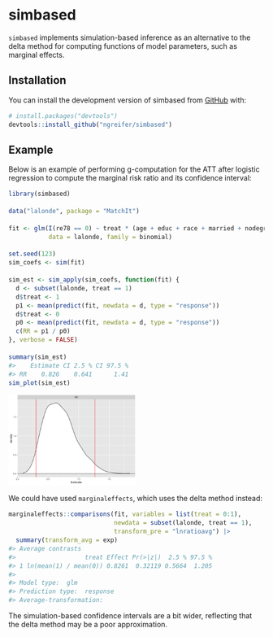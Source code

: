 
<!-- README.md is generated from README.Rmd. Please edit that file -->

# simbased

<!-- badges: start -->
<!-- badges: end -->

`simbased` implements simulation-based inference as an alternative to
the delta method for computing functions of model parameters, such as
marginal effects.

## Installation

You can install the development version of simbased from
[GitHub](https://github.com/) with:

``` r
# install.packages("devtools")
devtools::install_github("ngreifer/simbased")
```

## Example

Below is an example of performing g-computation for the ATT after
logistic regression to compute the marginal risk ratio and its
confidence interval:

``` r
library(simbased)

data("lalonde", package = "MatchIt")

fit <- glm(I(re78 == 0) ~ treat * (age + educ + race + married + nodegree + re74 + re75),
           data = lalonde, family = binomial)

set.seed(123)
sim_coefs <- sim(fit)

sim_est <- sim_apply(sim_coefs, function(fit) {
  d <- subset(lalonde, treat == 1)
  d$treat <- 1
  p1 <- mean(predict(fit, newdata = d, type = "response"))
  d$treat <- 0
  p0 <- mean(predict(fit, newdata = d, type = "response"))
  c(RR = p1 / p0)
}, verbose = FALSE)

summary(sim_est)
#>    Estimate CI 2.5 % CI 97.5 %
#> RR    0.826    0.641      1.41
sim_plot(sim_est)
```

<img src="man/figures/README-example-1.png" width="50%" />

We could have used `marginaleffects`, which uses the delta method
instead:

``` r
marginaleffects::comparisons(fit, variables = list(treat = 0:1),
                             newdata = subset(lalonde, treat == 1),
                             transform_pre = "lnratioavg") |>
  summary(transform_avg = exp)
#> Average contrasts 
#>                   treat Effect Pr(>|z|)  2.5 % 97.5 %
#> 1 ln(mean(1) / mean(0)) 0.8261  0.32119 0.5664  1.205
#> 
#> Model type:  glm 
#> Prediction type:  response 
#> Average-transformation:
```

The simulation-based confidence intervals are a bit wider, reflecting
that the delta method may be a poor approximation.

